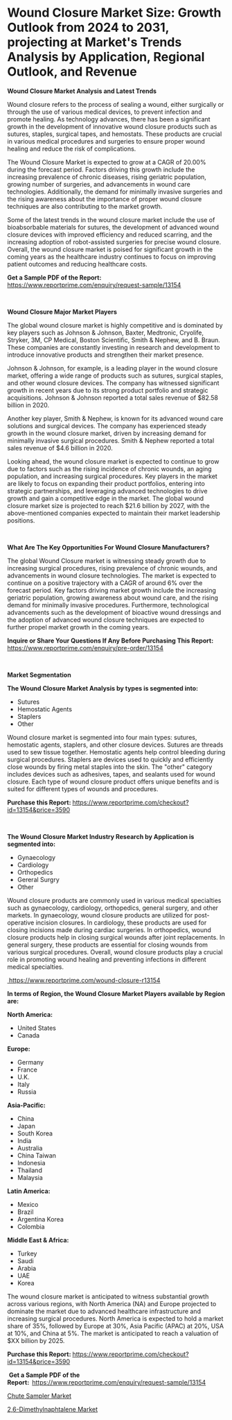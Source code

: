 <p><h1>Wound Closure Market Size: Growth Outlook from 2024 to 2031, projecting at Market's Trends Analysis by Application, Regional Outlook, and Revenue</h1></p><p><strong>Wound Closure Market Analysis and Latest Trends</strong></p>
<p><p>Wound closure refers to the process of sealing a wound, either surgically or through the use of various medical devices, to prevent infection and promote healing. As technology advances, there has been a significant growth in the development of innovative wound closure products such as sutures, staples, surgical tapes, and hemostats. These products are crucial in various medical procedures and surgeries to ensure proper wound healing and reduce the risk of complications.</p><p>The Wound Closure Market is expected to grow at a CAGR of 20.00% during the forecast period. Factors driving this growth include the increasing prevalence of chronic diseases, rising geriatric population, growing number of surgeries, and advancements in wound care technologies. Additionally, the demand for minimally invasive surgeries and the rising awareness about the importance of proper wound closure techniques are also contributing to the market growth.</p><p>Some of the latest trends in the wound closure market include the use of bioabsorbable materials for sutures, the development of advanced wound closure devices with improved efficiency and reduced scarring, and the increasing adoption of robot-assisted surgeries for precise wound closure. Overall, the wound closure market is poised for significant growth in the coming years as the healthcare industry continues to focus on improving patient outcomes and reducing healthcare costs.</p></p>
<p><strong>Get a Sample PDF of the Report:&nbsp;</strong> <a href="https://www.reportprime.com/enquiry/request-sample/13154">https://www.reportprime.com/enquiry/request-sample/13154</a></p>
<p>&nbsp;</p>
<p><strong>Wound Closure Major Market Players</strong></p>
<p><p>The global wound closure market is highly competitive and is dominated by key players such as Johnson & Johnson, Baxter, Medtronic, Cryolife, Stryker, 3M, CP Medical, Boston Scientific, Smith & Nephew, and B. Braun. These companies are constantly investing in research and development to introduce innovative products and strengthen their market presence.</p><p>Johnson & Johnson, for example, is a leading player in the wound closure market, offering a wide range of products such as sutures, surgical staples, and other wound closure devices. The company has witnessed significant growth in recent years due to its strong product portfolio and strategic acquisitions. Johnson & Johnson reported a total sales revenue of $82.58 billion in 2020.</p><p>Another key player, Smith & Nephew, is known for its advanced wound care solutions and surgical devices. The company has experienced steady growth in the wound closure market, driven by increasing demand for minimally invasive surgical procedures. Smith & Nephew reported a total sales revenue of $4.6 billion in 2020.</p><p>Looking ahead, the wound closure market is expected to continue to grow due to factors such as the rising incidence of chronic wounds, an aging population, and increasing surgical procedures. Key players in the market are likely to focus on expanding their product portfolios, entering into strategic partnerships, and leveraging advanced technologies to drive growth and gain a competitive edge in the market. The global wound closure market size is projected to reach $21.6 billion by 2027, with the above-mentioned companies expected to maintain their market leadership positions.</p></p>
<p>&nbsp;</p>
<p><strong>What Are The Key Opportunities For Wound Closure Manufacturers?</strong></p>
<p><p>The global Wound Closure market is witnessing steady growth due to increasing surgical procedures, rising prevalence of chronic wounds, and advancements in wound closure technologies. The market is expected to continue on a positive trajectory with a CAGR of around 6% over the forecast period. Key factors driving market growth include the increasing geriatric population, growing awareness about wound care, and the rising demand for minimally invasive procedures. Furthermore, technological advancements such as the development of bioactive wound dressings and the adoption of advanced wound closure techniques are expected to further propel market growth in the coming years.</p></p>
<p><strong>Inquire or Share Your Questions If Any Before Purchasing This Report:</strong> <a href="https://www.reportprime.com/enquiry/pre-order/13154">https://www.reportprime.com/enquiry/pre-order/13154</a></p>
<p>&nbsp;</p>
<p><strong>Market Segmentation</strong></p>
<p><strong>The Wound Closure Market Analysis by types is segmented into:</strong></p>
<p><ul><li>Sutures</li><li>Hemostatic Agents</li><li>Staplers</li><li>Other</li></ul></p>
<p><p>Wound closure market is segmented into four main types: sutures, hemostatic agents, staplers, and other closure devices. Sutures are threads used to sew tissue together. Hemostatic agents help control bleeding during surgical procedures. Staplers are devices used to quickly and efficiently close wounds by firing metal staples into the skin. The "other" category includes devices such as adhesives, tapes, and sealants used for wound closure. Each type of wound closure product offers unique benefits and is suited for different types of wounds and procedures.</p></p>
<p><strong>Purchase this Report:&nbsp;</strong><a href="https://www.reportprime.com/checkout?id=13154&price=3590">https://www.reportprime.com/checkout?id=13154&price=3590</a></p>
<p>&nbsp;</p>
<p><strong>The Wound Closure Market Industry Research by Application is segmented into:</strong></p>
<p><ul><li>Gynaecology</li><li>Cardiology</li><li>Orthopedics</li><li>Gereral Surgry</li><li>Other</li></ul></p>
<p><p>Wound closure products are commonly used in various medical specialties such as gynaecology, cardiology, orthopedics, general surgery, and other markets. In gynaecology, wound closure products are utilized for post-operative incision closures. In cardiology, these products are used for closing incisions made during cardiac surgeries. In orthopedics, wound closure products help in closing surgical wounds after joint replacements. In general surgery, these products are essential for closing wounds from various surgical procedures. Overall, wound closure products play a crucial role in promoting wound healing and preventing infections in different medical specialties.</p></p>
<p><a href="https://www.reportprime.com/wound-closure-r13154">&nbsp;https://www.reportprime.com/wound-closure-r13154</a></p>
<p><strong>In terms of Region, the Wound Closure Market Players available by Region are:</strong></p>
<p>
    <p> <strong> North America: </strong>
        <ul>
            <li>United States</li>
            <li>Canada</li>
        </ul>
        </p> 
    <p> <strong> Europe: </strong>
        <ul>
            <li>Germany</li>
            <li>France</li>
            <li>U.K.</li>
            <li>Italy</li>
            <li>Russia</li>
        </ul>
        </p> 
    <p> <strong> Asia-Pacific: </strong>
        <ul>
            <li>China</li>
            <li>Japan</li>
            <li>South Korea</li>
            <li>India</li>
            <li>Australia</li>
            <li>China Taiwan</li>
            <li>Indonesia</li>
            <li>Thailand</li>
            <li>Malaysia</li>
        </ul>
        </p> 
    <p> <strong> Latin America: </strong>
        <ul>
            <li>Mexico</li>
            <li>Brazil</li>
            <li>Argentina Korea</li>
            <li>Colombia</li>
        </ul>
        </p> 
    <p> <strong> Middle East & Africa: </strong>
        <ul>
            <li>Turkey</li>
            <li>Saudi</li>
            <li>Arabia</li>
            <li>UAE</li>
            <li>Korea</li>
        </ul>
    </p>
    </p>
<p><p>The wound closure market is anticipated to witness substantial growth across various regions, with North America (NA) and Europe projected to dominate the market due to advanced healthcare infrastructure and increasing surgical procedures. North America is expected to hold a market share of 35%, followed by Europe at 30%, Asia Pacific (APAC) at 20%, USA at 10%, and China at 5%. The market is anticipated to reach a valuation of $XX billion by 2025.</p></p>
<p><strong>Purchase this Report: </strong><a href="https://www.reportprime.com/checkout?id=13154&price=3590">https://www.reportprime.com/checkout?id=13154&price=3590</a></p>
<p>&nbsp;<strong>Get a Sample PDF of the Report:&nbsp;&nbsp;</strong><a href="https://www.reportprime.com/enquiry/request-sample/13154">https://www.reportprime.com/enquiry/request-sample/13154</a></p>
<p><strong></strong></p>
<p><p><a href="https://view.publitas.com/reportprime-1/chute-sampler-market-insight-market-trends-growth-forecasted-from-2024-to-2031/">Chute Sampler Market</a></p><p><a href="https://ivy-potential-64b.notion.site/2-6-Dimethylnaphtalene-Market-Size-Market-Outlook-and-Market-Forecast-2024-to-2031-e1a4816bb3d74d7c9e6e99b2de9b5cba">2,6-Dimethylnaphtalene Market</a></p></p>